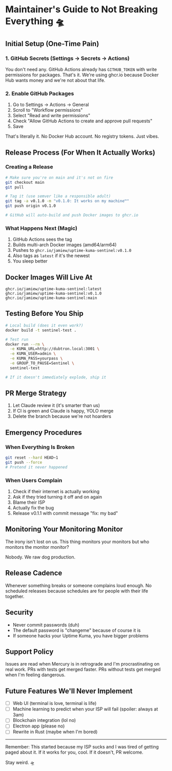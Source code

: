 # Maintainer's Guide to Not Breaking Everything 🛸

## Initial Setup (One-Time Pain)

### 1. GitHub Secrets (Settings → Secrets → Actions)

You don't need any. GitHub Actions already has `GITHUB_TOKEN` with write permissions for packages. That's it. We're using ghcr.io because Docker Hub wants money and we're not about that life.

### 2. Enable GitHub Packages

1. Go to Settings → Actions → General
2. Scroll to "Workflow permissions"
3. Select "Read and write permissions"
4. Check "Allow GitHub Actions to create and approve pull requests"
5. Save

That's literally it. No Docker Hub account. No registry tokens. Just vibes.

## Release Process (For When It Actually Works)

### Creating a Release

```bash
# Make sure you're on main and it's not on fire
git checkout main
git pull

# Tag it (use semver like a responsible adult)
git tag -a v0.1.0 -m "v0.1.0: It works on my machine™"
git push origin v0.1.0

# GitHub will auto-build and push Docker images to ghcr.io
```

### What Happens Next (Magic)

1. GitHub Actions sees the tag
2. Builds multi-arch Docker images (amd64/arm64)
3. Pushes to `ghcr.io/jamiew/uptime-kuma-sentinel:v0.1.0`
4. Also tags as `latest` if it's the newest
5. You sleep better

## Docker Images Will Live At

```
ghcr.io/jamiew/uptime-kuma-sentinel:latest
ghcr.io/jamiew/uptime-kuma-sentinel:v0.1.0
ghcr.io/jamiew/uptime-kuma-sentinel:main
```

## Testing Before You Ship

```bash
# Local build (does it even work?)
docker build -t sentinel-test .

# Test run
docker run --rm \
  -e KUMA_URL=http://dubtron.local:3001 \
  -e KUMA_USER=admin \
  -e KUMA_PASS=yourpass \
  -e GROUP_TO_PAUSE=Sentinel \
  sentinel-test

# If it doesn't immediately explode, ship it
```

## PR Merge Strategy

1. Let Claude review it (it's smarter than us)
2. If CI is green and Claude is happy, YOLO merge
3. Delete the branch because we're not hoarders

## Emergency Procedures

### When Everything Is Broken

```bash
git reset --hard HEAD~1
git push --force
# Pretend it never happened
```

### When Users Complain

1. Check if their internet is actually working
2. Ask if they tried turning it off and on again
3. Blame their ISP
4. Actually fix the bug
5. Release v0.1.1 with commit message "fix: my bad"

## Monitoring Your Monitoring Monitor

The irony isn't lost on us. This thing monitors your monitors but who monitors the monitor monitor?

Nobody. We raw dog production.

## Release Cadence

Whenever something breaks or someone complains loud enough. No scheduled releases because schedules are for people with their life together.

## Security

- Never commit passwords (duh)
- The default password is "changeme" because of course it is
- If someone hacks your Uptime Kuma, you have bigger problems

## Support Policy

Issues are read when Mercury is in retrograde and I'm procrastinating on real work. PRs with tests get merged faster. PRs without tests get merged when I'm feeling dangerous.

## Future Features We'll Never Implement

- [ ] Web UI (terminal is love, terminal is life)
- [ ] Machine learning to predict when your ISP will fail (spoiler: always at 3am)
- [ ] Blockchain integration (lol no)
- [ ] Electron app (please no)
- [ ] Rewrite in Rust (maybe when I'm bored)

---

Remember: This started because my ISP sucks and I was tired of getting paged about it. If it works for you, cool. If it doesn't, PR welcome.

Stay weird. 🛸